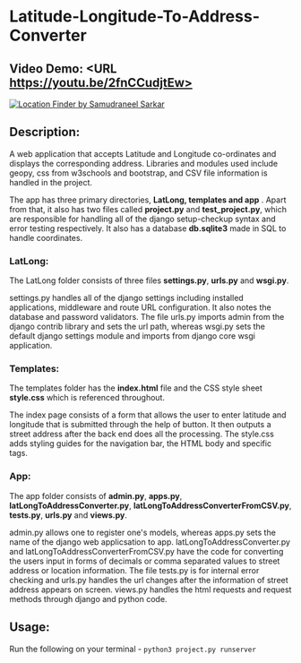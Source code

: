 # Latitude-Longitude-To-Address-Converter

## Video Demo:  <URL https://youtu.be/2fnCCudjtEw>

[![Location Finder by Samudraneel Sarkar](https://img.youtube.com/vi/2fnCCudjtEw/0.jpg)](https://www.youtube.com/watch?v=2fnCCudjtEw)

## Description:

A web application that accepts Latitude and Longitude co-ordinates and displays the corresponding address. Libraries and modules used include geopy, css from w3schools and bootstrap, and CSV file information is handled in the project.

The app has three primary directories, **LatLong, templates and app** . Apart from that, it also has two files called **project.py** and **test_project.py**, which are responsible for handling all of the django setup-checkup syntax and error testing respectively. It also has a database **db.sqlite3** made in SQL to handle coordinates.

### LatLong:
The LatLong folder consists of three files **settings.py**, **urls.py** and **wsgi.py**.

settings.py handles all of the django settings including installed applications, middleware and route URL configuration. It also notes the database and password validators. The file urls.py imports admin from the django contrib library and sets the url path, whereas wsgi.py sets the default django settings module and imports from django core wsgi application.

### Templates:
The templates folder has the **index.html** file and the CSS style sheet **style.css** which is referenced throughout.

The index page consists of a form that allows the user to enter latitude and longitude that is submitted through the help of button. It then outputs a street address after the back end does all the processing. The style.css adds styling guides for the navigation bar, the HTML body and specific tags.

### App:
The app folder consists of **admin.py**, **apps.py**, **latLongToAddressConverter.py**, **latLongToAddressConverterFromCSV.py**, **tests.py**, **urls.py** and **views.py**.

admin.py allows one to register one's models, whereas apps.py sets the name of the django web applicsation to app. latLongToAddressConverter.py and latLongToAddressConverterFromCSV.py have the code for converting the users input in forms of decimals or comma separated values to street address or location information. The file tests.py is for internal error checking and urls.py handles the url changes after the information of street address appears on screen. views.py handles the html requests and request methods through django and python code.

## Usage:

Run the following on your terminal - `python3 project.py runserver`

